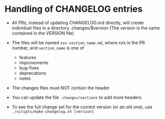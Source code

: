 # Handling of CHANGELOG entries

* All PRs, instead of updating CHANGELOG.md directly, will create individual files in a directory .changes/$version (The version is the same contained in the VERSION file)
* The files will be named `xxx-section_name.md`, where xxx is the PR number, and `section_name` is one of 
    * features
    * improvements
    * bug-fixes
    * deprecations
    * notes

* The changes files must NOT contain the header

* You can update the file `.changes/sections` to add more headers
* To see the full change set for the current version (or an old one), use `./scripts/make-changelog.sh [version]`

